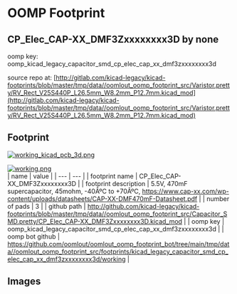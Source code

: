 # OOMP Footprint  
## CP_Elec_CAP-XX_DMF3Zxxxxxxxx3D  by none  
  
oomp key: oomp_kicad_legacy_capacitor_smd_cp_elec_cap_xx_dmf3zxxxxxxxx3d  
  
source repo at: [http://gitlab.com/kicad-legacy/kicad-footprints/blob/master/tmp/data//oomlout_oomp_footprint_src/Varistor.pretty/RV_Rect_V25S440P_L26.5mm_W8.2mm_P12.7mm.kicad_mod](http://gitlab.com/kicad-legacy/kicad-footprints/blob/master/tmp/data//oomlout_oomp_footprint_src/Varistor.pretty/RV_Rect_V25S440P_L26.5mm_W8.2mm_P12.7mm.kicad_mod)  
## Footprint  
  
[![working_kicad_pcb_3d.png](working_kicad_pcb_3d_600.png)](working_kicad_pcb_3d.png)  
  
[![working.png](working_600.png)](working.png)  
| name | value | 
| --- | --- | 
| footprint name | CP_Elec_CAP-XX_DMF3Zxxxxxxxx3D | 
| footprint description | 5.5V, 470mF supercapacitor, 45mohm, -40ÂºC to +70ÂºC, https://www.cap-xx.com/wp-content/uploads/datasheets/CAP-XX-DMF470mF-Datasheet.pdf | 
| number of pads | 3 | 
| github path | http://github.com/kicad-legacy/kicad-footprints/blob/master/tmp/data//oomlout_oomp_footprint_src/Capacitor_SMD.pretty/CP_Elec_CAP-XX_DMF3Zxxxxxxxx3D.kicad_mod | 
| oomp key | oomp_kicad_legacy_capacitor_smd_cp_elec_cap_xx_dmf3zxxxxxxxx3d | 
| oomp bot github | https://github.com/oomlout/oomlout_oomp_footprint_bot/tree/main/tmp/data//oomlout_oomp_footprint_src/footprints/kicad_legacy_capacitor_smd_cp_elec_cap_xx_dmf3zxxxxxxxx3d/working | 
## Images  
